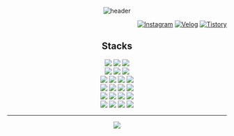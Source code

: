 <div align="center">
  
![header](https://capsule-render.vercel.app/api?type=waving&color=0:EEEEEE,100:99ccff&text=Lee%20Joon%20Yeong👋&animation=twinkling&fontSize=40&fontAlign=50&fontAlignY=30&height=150&desc=Back-end%20Engineer&descAlign=60&descAlignY=50)
  
<div align="right">
  
  [![Instagram](https://img.shields.io/badge/Instagram-E4405F?style=round-square&logo=instagram&logoColor=white)](https://www.instagram.com/2oooon0)
  [![Velog](https://img.shields.io/badge/Velog-20C997?style=round-square&logo=velog&logoColor=white)](https://velog.io/@given02)
  [![Tistory](https://img.shields.io/badge/Tistory-000000?style=round-square&logo=tistory&logoColor=white)](https://given02.tistory.com/)
  
</div>

## Stacks
<div>
<!--   <img src="https://img.shields.io/badge/Kotlin-7F52FF?style=round-square&logo=kotlin&logoColor=white"> -->
  <img src="https://img.shields.io/badge/Java-007396?style=round-square&logo=OpenJDK&logoColor=white"/>
  <img src="https://img.shields.io/badge/Javascript-F7DF1E?style=round-square&logo=javascript&logoColor=black">
  <img src="https://img.shields.io/badge/Typescript-3178C6?style=round-square&logo=typescript&logoColor=white">
<!--   <img src="https://img.shields.io/badge/PHP-777BB4?style=round-square&logo=php&logoColor=white"/> -->
</div>
<div>
  <img src="https://img.shields.io/badge/Spring Boot-6DB33F?style=round-square&logo=springboot&logoColor=white">
  <img src="https://img.shields.io/badge/Spring Cloud-6DB33F?style=round-square&logo=spring&logoColor=white">
  <img src="https://img.shields.io/badge/Spring Security-6DB33F?style=round-square&logo=springsecurity&logoColor=white">
</div>
<div>
  <img src="https://img.shields.io/badge/Node.js-339933?style=round-square&logo=node.js&logoColor=white">
  <img src="https://img.shields.io/badge/Express-000000?style=round-square&logo=express&logoColor=white">
  <img src="https://img.shields.io/badge/Next.js-000000?style=round-square&logo=next.js&logoColor=white">
  <img src="https://img.shields.io/badge/React-61DAFB?style=round-square&logo=react&logoColor=black">
</div>
<div>
  <img src="https://img.shields.io/badge/MySQL-4479A1?style=round-square&logo=mysql&logoColor=white">
  <img src="https://img.shields.io/badge/PostgreSQL-4169E1?style=round-square&logo=PostgreSQL&logoColor=white"/>
  <img src="https://img.shields.io/badge/MongoDB-47A248?style=round-square&logo=MongoDB&logoColor=white">
  <img src="https://img.shields.io/badge/Redis-DC382D?style=round-square&logo=redis&logoColor=white">
</div>
<div>
  <img src="https://img.shields.io/badge/AWS EC2-FF9900?style=round-square&logo=amazonec2&logoColor=white"/>
  <img src="https://img.shields.io/badge/AWS S3-569A31?style=round-square&logo=amazons3&logoColor=white"/>
  <img src="https://img.shields.io/badge/AWS RDS-527FFF?style=round-square&logo=amazonrds&logoColor=white">
  <img src="https://img.shields.io/badge/RabbitMQ-FF6600?style=round-square&logo=rabbitmq&logoColor=white"/>
</div>
<div>
  <img src="https://img.shields.io/badge/Kubernetes-326ce5?style=round-square&logo=kubernetes&logoColor=white">
  <img src="https://img.shields.io/badge/Docker-2496ED?style=round-square&logo=Docker&logoColor=white"/>
  <img src="https://img.shields.io/badge/Jenkins-D24939?style=round-square&logo=jenkins&logoColor=white"/>
  <img src="https://img.shields.io/badge/NGINX-009639?style=round-square&logo=nginx&logoColor=white"/>
</div>
<!-- <div>
  <img src="https://img.shields.io/badge/Intellij-000000?style=round-square&logo=intellijidea&logoColor=white">
  <img src="https://img.shields.io/badge/Eclipse-2C2255?style=round-square&logo=eclipseide&logoColor=white"/>
  <img src="https://img.shields.io/badge/AndroidStudio-3DDC84?style=round-square&logo=androidstudio&logoColor=white"/>
  <img src="https://img.shields.io/badge/Xcode-147EFB?style=round-square&logo=xcode&logoColor=white"/>
</div> -->

<!--   </div>
  <img src="https://img.shields.io/badge/PM2-2B037A?style=round-square&logo=pm2&logoColor=white"/>
  <img src="https://img.shields.io/badge/GCP-4285F4?style=round-square&logo=googlecloud&logoColor=white">
  <img src="https://img.shields.io/badge/jQuery-0769AD?style=round-square&logo=jquery&logoColor=black">
  <img src="https://img.shields.io/badge/MariaDB-003545?style=round-square&logo=mariaDB&logoColor=white">
  <img src="https://img.shields.io/badge/Python-3776AB?style=round-square&logo=python&logoColor=white">
  <img src="https://img.shields.io/badge/Django-092E20?style=round-square&logo=django&logoColor=white">
  <img src="https://img.shields.io/badge/Flask-000000?style=round-square&logo=flask&logoColor=white">
  <img src="https://img.shields.io/badge/Ruby-CC342D?style=round-square&logo=ruby&logoColor=white">
  <img src="https://img.shields.io/badge/Ruby on Rails-D30001?style=round-square&logo=rubyonrails&logoColor=white">
  <img src="https://img.shields.io/badge/Elasticsearch-005571?style=round-square&logo=elasticsearch&logoColor=white">
  <img src="https://img.shields.io/badge/HTML5-E34F26?style=round-square&logo=html5&logoColor=white">
  <img src="https://img.shields.io/badge/CSS3-1572B6?style=round-square&logo=css3&logoColor=white">
  <img src="https://img.shields.io/badge/Styled Components-DB7093?style=round-square&logo=styledcomponents&logoColor=white">
  <img src="https://img.shields.io/badge/Redux-764ABC?style=for-the-badge&logo=redux&logoColor=white">
  <img src="https://img.shields.io/badge/Axios-5A29E4?style=for-the-badge&logo=axios&logoColor=white">
  <img src="https://img.shields.io/badge/PWA-5A0FC8?style=for-the-badge&logo=pwa&logoColor=white">
  <img src="https://img.shields.io/badge/Firebase-FFCA28?style=round-square&logo=firebase&logoColor=white">
  <img src="https://img.shields.io/badge/JPA-59666C?style=round-square&logo=hibernate&logoColor=white">
  <img src="https://img.shields.io/badge/Mongoose-880000?style=round-square&logo=mongoose&logoColor=white">
  <img src="https://img.shields.io/badge/SQLAlchemy-D71F00?style=round-square&logo=sqlalchemy&logoColor=white">
  <img src="https://img.shields.io/badge/Swagger-85EA2D?style=round-square&logo=swagger&logoColor=black"/>
  <img src="https://img.shields.io/badge/Postman-FF6C37?style=round-square&logo=postman&logoColor=white"/>
  <img src="https://img.shields.io/badge/Jira-0052CC?style=round-square&logo=jira&logoColor=white"/>
  <img src="https://img.shields.io/badge/Confluence-172B4D?style=round-square&logo=confluence&logoColor=white"/>
  <img src="https://img.shields.io/badge/Figma-F24E1E?style=round-square&logo=figma&logoColor=white"/>
</div> -->

<!--
## Project
<div>
  <a href="https://github.com/given02/White-Rabbit" target="_blank">
    <img src="https://github-readme-stats.vercel.app/api/pin/?username=given02&theme=swift&repo=White-Rabbit" width="45%" alt="White-Rabbit"/>
  </a>
  <a href="https://github.com/given02/Gazago" target="_blank">
    <img src="https://github-readme-stats.vercel.app/api/pin/?username=given02&theme=swift&repo=Gazago" width="45%" alt="Gazago"/>
  </a>
</div>
<div>
  <a href="https://github.com/given02/Comma-Back-end" target="_blank">
    <img src="https://github-readme-stats.vercel.app/api/pin/?username=given02&theme=swift&repo=Comma-Back-end" width="45%" alt="Comma-Back-end"/>
  </a>
</div>

## Github Stats
<div>
  
  ![given02's github stats](https://github-readme-stats.vercel.app/api/top-langs/?username=given02&show_icons=true&theme=transparent&layout=compact)
  ![given02's GitHub stats](https://github-readme-stats.vercel.app/api?username=given02&hide=stars&count_private=true&theme=transparent)
  [![trophy](https://github-profile-trophy.vercel.app/?username=given02&row=1&column=7)](https://github.com/ryo-ma/github-profile-trophy)
  
</div>
 
<!--![footer](https://capsule-render.vercel.app/api?type=waving&color=color=0:EEEEEE,100:99ccff&height=100&section=footer)-->

---

<!--  [![Hits](https://hits.seeyoufarm.com/api/count/incr/badge.svg?url=https%3A%2F%2Fgithub.com%2Fgiven02&count_bg=%22222222&title_bg=%22222222&icon=&icon_color=%23E7E7E7&title=hits&edge_flat=false)](https://hits.seeyoufarm.com) -->

  <img src="https://img.shields.io/badge/-000000?style=round-square&logo=apple&logoColor=white">
  
</div>
